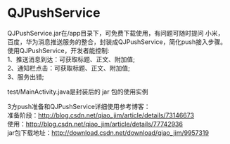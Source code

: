 # QJPushService
QJPushService.jar在/app目录下，可免费下载使用，有问题可随时提问
小米，百度，华为消息推送服务的整合，封装成QJPushService，简化push接入步骤。<br>
使用QJPushService，开发者能控制:     
1、推送消息到达：可获取标题、正文、附加值;  
2、通知栏点击：可获取标题、正文、附加值;     
3、服务出错;  
  
test/MainActivity.java是封装后的 jar 包的使用实例

3方push准备和QJPushService详细使用参考博客：          
准备阶段：http://blog.csdn.net/qiao_jim/article/details/73146673       
使用：http://blog.csdn.net/qiao_jim/article/details/77742936        
jar包下载地址：http://download.csdn.net/download/qiao_jim/9957319   
